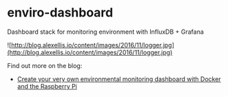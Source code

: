 # enviro-dashboard
Dashboard stack for monitoring environment with InfluxDB + Grafana 

![http://blog.alexellis.io/content/images/2016/11/logger.jpg](http://blog.alexellis.io/content/images/2016/11/logger.jpg)

Find out more on the blog:

* [Create your very own environmental monitoring dashboard with Docker and the Raspberry Pi](http://blog.alexellis.io/environmental-monitoring-dashboard/)



